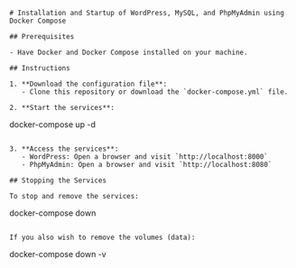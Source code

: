 ```
# Installation and Startup of WordPress, MySQL, and PhpMyAdmin using Docker Compose

## Prerequisites

- Have Docker and Docker Compose installed on your machine.

## Instructions

1. **Download the configuration file**:
   - Clone this repository or download the `docker-compose.yml` file.

2. **Start the services**:
```

   docker-compose up -d

```

3. **Access the services**:
   - WordPress: Open a browser and visit `http://localhost:8000`
   - PhpMyAdmin: Open a browser and visit `http://localhost:8080`

## Stopping the Services

To stop and remove the services:
```

docker-compose down

```

If you also wish to remove the volumes (data):
```

docker-compose down -v

```

```

